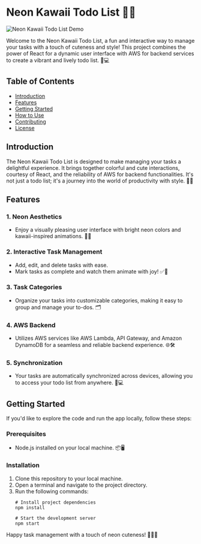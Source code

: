 # Neon Kawaii Todo List 🌈📝

![Neon Kawaii Todo List Demo](demo.gif)

Welcome to the Neon Kawaii Todo List, a fun and interactive way to manage your tasks with a touch of cuteness and style! This project combines the power of React for a dynamic user interface with AWS for backend services to create a vibrant and lively todo list. 🌟💻

## Table of Contents
- [Introduction](#introduction)
- [Features](#features)
- [Getting Started](#getting-started)
- [How to Use](#how-to-use)
- [Contributing](#contributing)
- [License](#license)

## Introduction

The Neon Kawaii Todo List is designed to make managing your tasks a delightful experience. It brings together colorful and cute interactions, courtesy of React, and the reliability of AWS for backend functionalities. It's not just a todo list; it's a journey into the world of productivity with style. 🎈🎀

## Features

### 1. Neon Aesthetics
- Enjoy a visually pleasing user interface with bright neon colors and kawaii-inspired animations. 🌈🌸

### 2. Interactive Task Management
- Add, edit, and delete tasks with ease.
- Mark tasks as complete and watch them animate with joy! ✅🎉

### 3. Task Categories
- Organize your tasks into customizable categories, making it easy to group and manage your to-dos. 🗂️

### 4. AWS Backend
- Utilizes AWS services like AWS Lambda, API Gateway, and Amazon DynamoDB for a seamless and reliable backend experience. 🌐🛠️

### 5. Synchronization
- Your tasks are automatically synchronized across devices, allowing you to access your todo list from anywhere. 📲💻

## Getting Started



If you'd like to explore the code and run the app locally, follow these steps:

### Prerequisites
- Node.js installed on your local machine. 📦🖥️

### Installation
1. Clone this repository to your local machine.
2. Open a terminal and navigate to the project directory.
3. Run the following commands:
   ```shell
   # Install project dependencies
   npm install

   # Start the development server
   npm start
 Happy task management with a touch of neon cuteness! 🌟📆🌈
